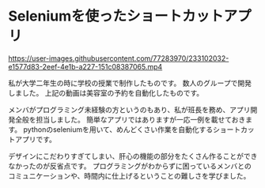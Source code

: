 # Seleniumを使ったショートカットアプリ




https://user-images.githubusercontent.com/77283970/233102032-e1577d83-2eef-4e1b-a227-151c08387065.mp4



私が大学二年生の時に学校の授業で制作したものです。
数人のグループで開発しました。
上記の動画は美容室の予約を自動化したものです。

メンバがプログラミング未経験の方というのもあり、私が班長を務め、アプリ開発全般を担当しました。
簡単なアプリではありますが一応一例を載せておきます。
pythonのseleniumを用いて、めんどくさい作業を自動化するショートカットアプリです。

デザインにこだわりすぎてしまい、肝心の機能の部分をたくさん作ることができなかったのが反省点です。
プログラミングがわからずに困っているメンバとのコミュニケーションや、時間内に仕上げるということの難しさを学びました。
